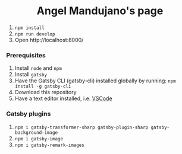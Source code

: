 <h1 align="center">
  Angel Mandujano's page
</h1>

1. `npm install`
1. `npm run develop`
1. Open http://localhost:8000/

### Prerequisites

1. Install `node` and `npm`
1. Install `gatsby`
1. Have the Gatsby CLI (gatsby-cli) installed globally by running:
   `npm install -g gatsby-cli`
1. Download this repository   
1. Have a text editor installed, i.e. [VSCode](https://code.visualstudio.com/)
   
### Gatsby plugins
1. `npm i gatsby-transformer-sharp gatsby-plugin-sharp gatsby-background-image`
1. `npm i gatsby-image`
1. `npm i gatsby-remark-images`
